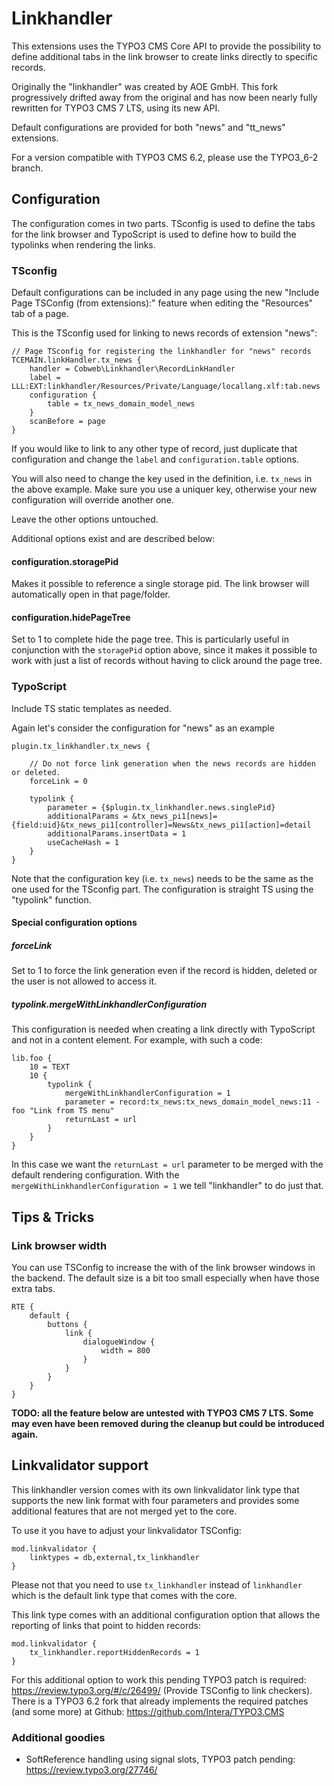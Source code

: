 # Linkhandler

This extensions uses the TYPO3 CMS Core API to provide the possibility
to define additional tabs in the link browser to create links directly
to specific records.

Originally the "linkhandler" was created by AOE GmbH. This fork progressively
drifted away from the original and has now been nearly fully rewritten for
TYPO3 CMS 7 LTS, using its new API.

Default configurations are provided for both "news" and "tt_news"
extensions.

For a version compatible with TYPO3 CMS 6.2, please use the TYPO3_6-2 branch.

## Configuration

The configuration comes in two parts. TSconfig is used to define the
tabs for the link browser and TypoScript is used to define how to build
the typolinks when rendering the links.

### TSconfig

Default configurations can be included in any page using the
new "Include Page TSConfig (from extensions):" feature when
editing the "Resources" tab of a page.

This is the TSconfig used for linking to news records of extension "news":

```
// Page TSconfig for registering the linkhandler for "news" records
TCEMAIN.linkHandler.tx_news {
	handler = Cobweb\Linkhandler\RecordLinkHandler
	label = LLL:EXT:linkhandler/Resources/Private/Language/locallang.xlf:tab.news
	configuration {
		table = tx_news_domain_model_news
	}
	scanBefore = page
}
```

If you would like to link to any other type of record, just duplicate that
configuration and change the `label` and `configuration.table` options.

You will also need to change the key used in the definition, i.e.
`tx_news` in the above example. Make sure you use a uniquer key,
otherwise your new configuration will override another one.

Leave the other options untouched.

Additional options exist and are described below:

#### configuration.storagePid

Makes it possible to reference a single storage pid. The link browser will
automatically open in that page/folder.

#### configuration.hidePageTree

Set to 1 to complete hide the page tree. This is particularly useful
in conjunction with the `storagePid` option above, since it makes it
possible to work with just a list of records without having to click
around the page tree.


### TypoScript

Include TS static templates as needed.

Again let's consider the configuration for "news" as an example

```
plugin.tx_linkhandler.tx_news {

	// Do not force link generation when the news records are hidden or deleted.
	forceLink = 0

	typolink {
		parameter = {$plugin.tx_linkhandler.news.singlePid}
		additionalParams = &tx_news_pi1[news]={field:uid}&tx_news_pi1[controller]=News&tx_news_pi1[action]=detail
		additionalParams.insertData = 1
		useCacheHash = 1
	}
}
```

Note that the configuration key (i.e. `tx_news`) needs to be the same as the one
used for the TSconfig part. The configuration is straight TS using the
"typolink" function.

#### Special configuration options

##### forceLink

Set to 1 to force the link generation even if the record is hidden,
deleted or the user is not allowed to access it.

##### typolink.mergeWithLinkhandlerConfiguration

This configuration is needed when creating a link directly with TypoScript and not
in a content element. For example, with such a code:

```
lib.foo {
	10 = TEXT
	10 {
		typolink {
			mergeWithLinkhandlerConfiguration = 1
			parameter = record:tx_news:tx_news_domain_model_news:11 - foo "Link from TS menu"
			returnLast = url
		}
	}
}
```

In this case we want the `returnLast = url` parameter to be merged with the default
rendering configuration. With the `mergeWithLinkhandlerConfiguration = 1` we tell
"linkhandler" to do just that.

## Tips & Tricks

### Link browser width

You can use TSConfig to increase the with of the link browser windows in the backend.
The default size is a bit too small especially when have those extra tabs.

```
RTE {
	default {
		buttons {
			link {
				dialogueWindow {
					width = 800
				}
			}
		}
	}
}
```


**TODO: all the feature below are untested with TYPO3 CMS 7 LTS. Some may even have been removed during the cleanup but could be introduced again.**

## Linkvalidator support

This linkhandler version comes with its own linkvalidator link type that supports the new link format with four parameters
and provides some additional features that are not merged yet to the core.

To use it you have to adjust your linkvalidator TSConfig:

```
mod.linkvalidator {
	linktypes = db,external,tx_linkhandler
}
```

Please not that you need to use ```tx_linkhandler``` instead of ```linkhandler``` which is the default link type that comes with the core.

This link type comes with an additional configuration option that allows the reporting of links that point to  hidden records:

```
mod.linkvalidator {
	tx_linkhandler.reportHiddenRecords = 1
}
```

For this additional option to work this pending TYPO3 patch is required: https://review.typo3.org/#/c/26499/ (Provide TSConfig to link checkers).
There is a TYPO3 6.2 fork that already implements the required patches (and some more) at Github: https://github.com/Intera/TYPO3.CMS


### Additional goodies

* SoftReference handling using signal slots, TYPO3 patch pending: https://review.typo3.org/27746/
